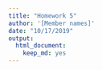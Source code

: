 ```yaml
---
title: "Homework 5"
author: '[Member names]'
date: "10/17/2019"
output: 
  html_document:
    keep_md: yes
---
```




